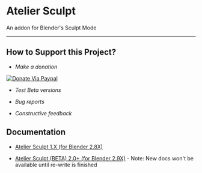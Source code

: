 # Atelier Sculpt

An addon for Blender's Sculpt Mode

---

## How to Support this Project?

- *Make a donation*

[![Donate Via Paypal](http://argavirtual.com/lib/images/donate-paypal-main.png)](https://www.paypal.com/donate?hosted_button_id=83S48F5QQP7SL)

- *Test Beta versions*

- *Bug reports*

- *Constructive feedback*


## Documentation

- [Atelier Sculpt 1.X (for Blender 2.8X)](https://docs.google.com/presentation/d/1ECvDTQmWRudv0SGMi54KpvX2eja8p_XsyApY3cZoORE/edit?usp=sharing)

- [Atelier Sculpt (BETA) 2.0+ (for Blender 2.9X)](https://docs.google.com/presentation/d/1dRhH3cQ85ly5fLTbiBysXeEwxjugWDNxAS4VYrufk1k/edit?usp=sharing) - Note: New docs won't be available until re-write is finished
